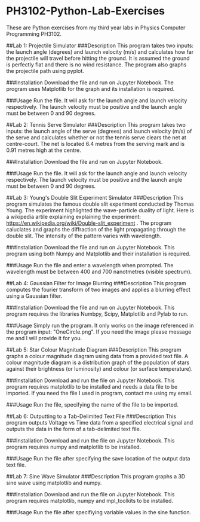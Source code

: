 # PH3102-Python-Lab-Exercises
These are Python exercises from my third year labs in Physics Computer Programming PH3102.

##Lab 1: Projectile Simulator
###Description
This program takes two inputs: the launch angle (degrees) and launch velocity (m/s) and calculates how far the projectile will travel before hitting the ground. It is assumed the ground is perfectly flat and there is no wind resistance.
The program also graphs the projectile path using pyplot.

###Installation
Download the file and run on Jupyter Notebook. The program uses Matplotlib for the graph and its installation is required.

###Usage
Run the file. It will ask for the launch angle and launch velocity respectively. The launch velocity must be positive and the launch angle must be between 0 and 90 degrees.


##Lab 2: Tennis Serve Simulator
###Description
This program takes two inputs: the launch angle of the serve (degrees) and launch velocity (m/s) of the serve and calculates whether or not the tennis serve clears the net at centre-court. The net is located 6.4 metres from the serving mark and is 0.91 metres high at the centre.

###Installation
Download the file and run on Jupyter Notebook.

###Usage
Run the file. It will ask for the launch angle and launch velocity respectively. The launch velocity must be positive and the launch angle must be between 0 and 90 degrees.

##Lab 3: Young's Double Slit Experiment Simulator
###Description
This program simulates the famous double slit experiment conducted by Thomas Young. The experiment highlighted the wave-particle duality of light. Here is a wikipedia artile explaining explaining the experiment: https://en.wikipedia.org/wiki/Double-slit_experiment . The program caluclates and graphs the diffraction of the light propagating through the double slit. The intensity of the pattern varies with wavelength.

###Installation
Download the file and run on Jupyter Notebook. This program using both Numpy and Matplotlib and their installation is required.

###Usage
Run the file and enter a wavelength when prompted. The wavelength must be between 400 and 700 nanotmetres (visible spectrum).

##Lab 4: Gaussian Filter for Image Blurring
###Description
This program computes the fourier transform of two images and applies a blurring effect using a Gaussian filter.

###Installation
Download the file and run on Jupyter Notebook. This program requires the libraries Numbpy, Scipy, Matplotlib and Pylab to run.

###Usage
Simply run the program. It only works on the image referenced in the program input: "OneCircle.png". If you need the image please message me and I will provide it for you.

##Lab 5: Star Colour Magnitude Diagram
###Description
This program graphs a colour magnitude diagram using data from a provided text file. A colour magnitude diagram is a distribution graph of the population of stars against their brightness (or luminosity) and colour (or surface temperature).

###Installation
Download and run the file on Jupyter Notebook. This program requires matplotlib to be installed and needs a data file to be imported. If you need the file I used in program, contact me using my email.

###Usage
Run the file, specifying the name of the file to be imported.

##Lab 6: Outputting to a Tab-Delimited Text File
###Description
This program outputs Voltage vs Time data from a specified electrical signal and outputs the data in the form of a tab-delimited text file.

###Installation
Download and run the file on Jupyter Notebook. This program requires numpy and matplotlib to be installed.

###Usage
Run the file after specifying the save location of the output data text file.

##Lab 7: Sine Wave Simulator
###Description
This program graphs a 3D sine wave using matplotlib and numpy.

###Installation
Downlaod and run the file on Jupyter Notebook. This program requires matplotlib, numpy and mpl_toolkits to be installed.

###Usage
Run the file after specifiying variable values in the sine function.

